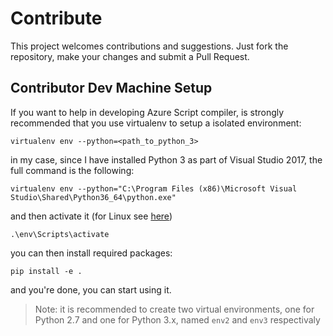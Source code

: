 # Contribute

This project welcomes contributions and suggestions. Just fork the repository, make your changes and submit a Pull Request. 

## Contributor Dev Machine Setup

If you want to help in developing Azure Script compiler, is strongly recommended that you use virtualenv to setup a isolated environment:

	virtualenv env --python=<path_to_python_3>

in my case, since I have installed Python 3 as part of Visual Studio 2017, the full command is the following:

	virtualenv env --python="C:\Program Files (x86)\Microsoft Visual Studio\Shared\Python36_64\python.exe"

and then activate it (for Linux see [here](https://virtualenv.pypa.io/en/stable/userguide/#usage))

	.\env\Scripts\activate

you can then install required packages:

	pip install -e .

and you're done, you can start using it.

>Note: it is recommended to create two virtual environments, one for Python 2.7 and one for Python 3.x, named `env2` and `env3` respectivaly


